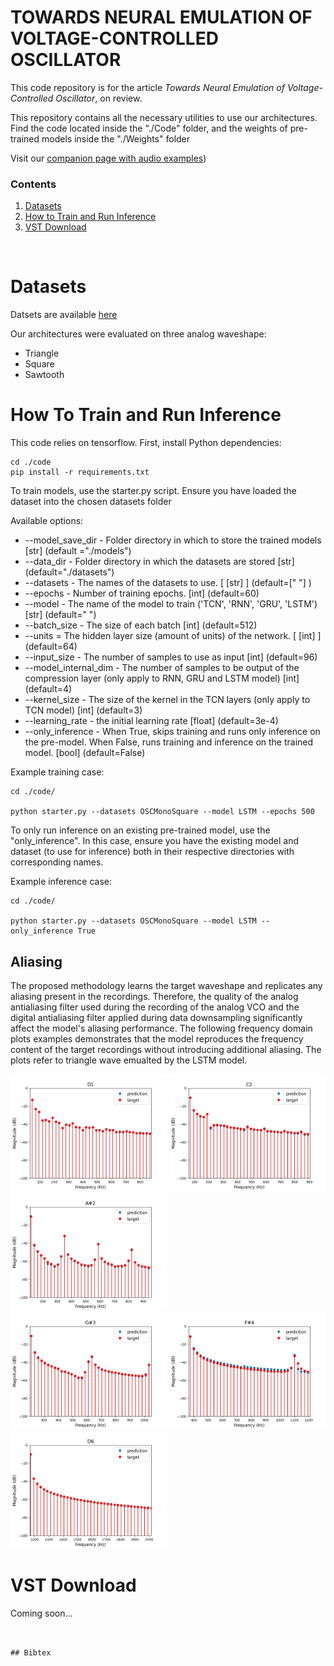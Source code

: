 # TOWARDS NEURAL EMULATION OF VOLTAGE-CONTROLLED OSCILLATOR

This code repository is for the article _Towards Neural Emulation of Voltage-Controlled Oscillator_, on review.

This repository contains all the necessary utilities to use our architectures. Find the code located inside the "./Code" folder, and the weights of pre-trained models inside the "./Weights" folder

Visit our [companion page with audio examples](https://riccardovib.github.io/NeuralOSC_pages/))

### Contents

1. [Datasets](#datasets)
2. [How to Train and Run Inference](#how-to-train-and-run-inference)
3. [VST Download](#vst-download)

<br/>

# Datasets

Datsets are available [here](https://zenodo.org/records/15196138)

Our architectures were evaluated on three analog waveshape: 
- Triangle 
- Square
- Sawtooth


# How To Train and Run Inference 

This code relies on tensorflow.
First, install Python dependencies:
```
cd ./code
pip install -r requirements.txt
```

To train models, use the starter.py script.
Ensure you have loaded the dataset into the chosen datasets folder

Available options: 
* --model_save_dir - Folder directory in which to store the trained models [str] (default ="./models")
* --data_dir - Folder directory in which the datasets are stored [str] (default="./datasets")
* --datasets - The names of the datasets to use. [ [str] ] (default=[" "] )
* --epochs - Number of training epochs. [int] (default=60)
* --model - The name of the model to train ('TCN', 'RNN', 'GRU', 'LSTM') [str] (default=" ")
* --batch_size - The size of each batch [int] (default=512)
* --units = The hidden layer size (amount of units) of the network. [ [int] ] (default=64)
* --input_size - The number of samples to use as input [int] (default=96)
* --model_internal_dim - The number of samples to be output of the compression layer (only apply to RNN, GRU and LSTM model) [int] (default=4)
* --kernel_size - The size of the kernel in the TCN layers (only apply to TCN model) [int] (default=3)
* --learning_rate - the initial learning rate [float] (default=3e-4)
* --only_inference - When True, skips training and runs only inference on the pre-model. When False, runs training and inference on the trained model. [bool] (default=False)
 

Example training case: 
```
cd ./code/

python starter.py --datasets OSCMonoSquare --model LSTM --epochs 500
```

To only run inference on an existing pre-trained model, use the "only_inference". In this case, ensure you have the existing model and dataset (to use for inference) both in their respective directories with corresponding names.

Example inference case:
```
cd ./code/

python starter.py --datasets OSCMonoSquare --model LSTM --only_inference True
```

## Aliasing

The proposed methodology learns the target waveshape and replicates any aliasing present in the recordings. Therefore, the quality of the analog antialiasing filter used during the recording of the analog VCO and the digital antialiasing filter applied during data downsampling significantly affect the model's aliasing performance. 
The following frequency domain plots examples demonstrates that the model reproduces the frequency content of the target recordings without introducing additional aliasing.
The plots refer to triangle wave emualted by the LSTM model.

<div align="left">
 <img src="./fig/10aliasing_fft.png" width="250">
 <img src="./fig/20aliasing_fft.png" width="250">
 <img src="./fig/30aliasing_fft.png" width="250">
</div>

<div align="left">
 <img src="./fig/40aliasing_fft.png" width="250">
<img src="./fig/50aliasing_fft.png" width="250">
<img src="./fig/70aliasing_fft.png" width="250">
</div>

# VST Download

Coming soon...

```


## Bibtex
